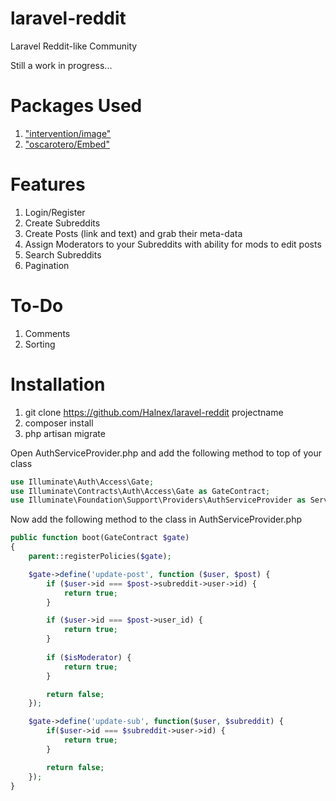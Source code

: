 # laravel-reddit
Laravel Reddit-like Community

Still a work in progress...

# Packages Used
1. ["intervention/image"](https://github.com/Intervention/image)
2. ["oscarotero/Embed"](https://github.com/oscarotero/Embed)

# Features
1. Login/Register
2. Create Subreddits
3. Create Posts (link and text) and grab their meta-data
4. Assign Moderators to your Subreddits with ability for mods to edit posts
5. Search Subreddits
6. Pagination

# To-Do
1. Comments
2. Sorting

# Installation
1. git clone https://github.com/Halnex/laravel-reddit projectname
2. composer install
3. php artisan migrate

Open AuthServiceProvider.php and add the following method to top of your class
```php
use Illuminate\Auth\Access\Gate;
use Illuminate\Contracts\Auth\Access\Gate as GateContract;
use Illuminate\Foundation\Support\Providers\AuthServiceProvider as ServiceProvider;
```
Now add the following method to the class in AuthServiceProvider.php
```php
public function boot(GateContract $gate)
{
    parent::registerPolicies($gate);

    $gate->define('update-post', function ($user, $post) {
        if ($user->id === $post->subreddit->user->id) {
            return true;
        }

        if ($user->id === $post->user_id) {
            return true;
        }
        
        if ($isModerator) {
            return true;
        }

        return false;
    });

    $gate->define('update-sub', function($user, $subreddit) {
        if($user->id === $subreddit->user->id) {
            return true;
        }

        return false;
    });    
}
```
